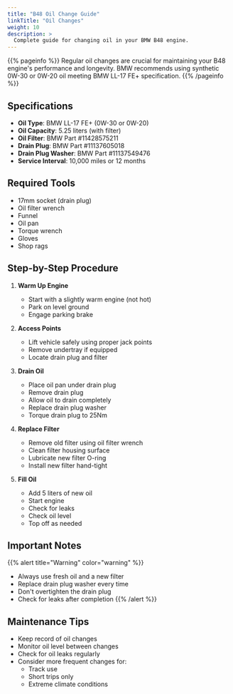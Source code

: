 ```yaml
---
title: "B48 Oil Change Guide"
linkTitle: "Oil Changes"
weight: 10
description: >
  Complete guide for changing oil in your BMW B48 engine.
---
```


{{% pageinfo %}}
Regular oil changes are crucial for maintaining your B48 engine's performance and longevity. BMW recommends using synthetic 0W-30 or 0W-20 oil meeting BMW LL-17 FE+ specification.
{{% /pageinfo %}}

## Specifications

- **Oil Type**: BMW LL-17 FE+ (0W-30 or 0W-20)
- **Oil Capacity**: 5.25 liters (with filter)
- **Oil Filter**: BMW Part #11428575211
- **Drain Plug**: BMW Part #11137605018
- **Drain Plug Washer**: BMW Part #11137549476
- **Service Interval**: 10,000 miles or 12 months

## Required Tools

- 17mm socket (drain plug)
- Oil filter wrench
- Funnel
- Oil pan
- Torque wrench
- Gloves
- Shop rags

## Step-by-Step Procedure

1. **Warm Up Engine**
   - Start with a slightly warm engine (not hot)
   - Park on level ground
   - Engage parking brake

2. **Access Points**
   - Lift vehicle safely using proper jack points
   - Remove undertray if equipped
   - Locate drain plug and filter

3. **Drain Oil**
   - Place oil pan under drain plug
   - Remove drain plug
   - Allow oil to drain completely
   - Replace drain plug washer
   - Torque drain plug to 25Nm

4. **Replace Filter**
   - Remove old filter using oil filter wrench
   - Clean filter housing surface
   - Lubricate new filter O-ring
   - Install new filter hand-tight

5. **Fill Oil**
   - Add 5 liters of new oil
   - Start engine
   - Check for leaks
   - Check oil level
   - Top off as needed

## Important Notes

{{% alert title="Warning" color="warning" %}}
- Always use fresh oil and a new filter
- Replace drain plug washer every time
- Don't overtighten the drain plug
- Check for leaks after completion
{{% /alert %}}

## Maintenance Tips

- Keep record of oil changes
- Monitor oil level between changes
- Check for oil leaks regularly
- Consider more frequent changes for:
  - Track use
  - Short trips only
  - Extreme climate conditions 